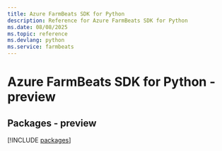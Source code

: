 ```yaml
---
title: Azure FarmBeats SDK for Python
description: Reference for Azure FarmBeats SDK for Python
ms.date: 08/08/2025
ms.topic: reference
ms.devlang: python
ms.service: farmbeats
---
```

# Azure FarmBeats SDK for Python - preview
## Packages - preview
[!INCLUDE [packages](farmbeats-index.md)]